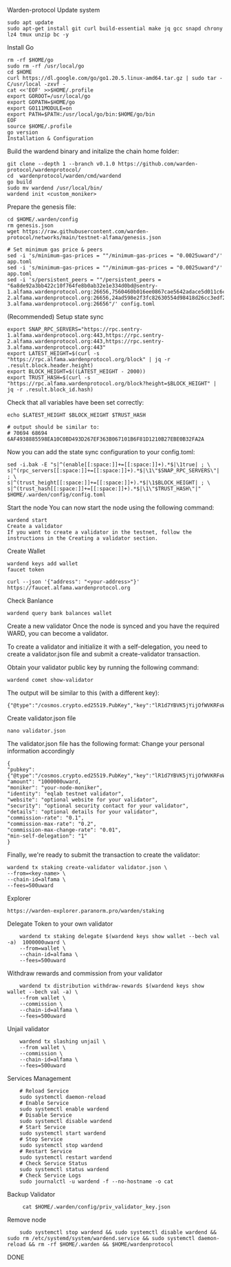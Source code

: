 Warden-protocol
Update system
```
sudo apt update
sudo apt-get install git curl build-essential make jq gcc snapd chrony lz4 tmux unzip bc -y
```
Install Go
```
rm -rf $HOME/go
sudo rm -rf /usr/local/go
cd $HOME
curl https://dl.google.com/go/go1.20.5.linux-amd64.tar.gz | sudo tar -C/usr/local -zxvf -
cat <<'EOF' >>$HOME/.profile
export GOROOT=/usr/local/go
export GOPATH=$HOME/go
export GO111MODULE=on
export PATH=$PATH:/usr/local/go/bin:$HOME/go/bin
EOF
source $HOME/.profile
go version
Installation & Configuration
```
Build the wardend binary and initalize the chain home folder:
```
git clone --depth 1 --branch v0.1.0 https://github.com/warden-protocol/wardenprotocol/
cd  wardenprotocol/warden/cmd/wardend
go build
sudo mv wardend /usr/local/bin/
wardend init <custom_moniker>
```
Prepare the genesis file:
```
cd $HOME/.warden/config
rm genesis.json
wget https://raw.githubusercontent.com/warden-protocol/networks/main/testnet-alfama/genesis.json

# Set minimum gas price & peers
sed -i 's/minimum-gas-prices = ""/minimum-gas-prices = "0.0025uward"/' app.toml
sed -i 's/minimum-gas-prices = ""/minimum-gas-prices = "0.0025uward"/' app.toml
sed -i 's/persistent_peers = ""/persistent_peers = "6a8de92a3bb422c10f764fe8b0ab32e1e334d0bd@sentry-1.alfama.wardenprotocol.org:26656,7560460b016ee0867cae5642adace5d011c6c0ae@sentry-2.alfama.wardenprotocol.org:26656,24ad598e2f3fc82630554d98418d26cc3edf28b9@sentry-3.alfama.wardenprotocol.org:26656"/' config.toml
```
(Recommended) Setup state sync
```
export SNAP_RPC_SERVERS="https://rpc.sentry-1.alfama.wardenprotocol.org:443,https://rpc.sentry-2.alfama.wardenprotocol.org:443,https://rpc.sentry-3.alfama.wardenprotocol.org:443"
export LATEST_HEIGHT=$(curl -s "https://rpc.alfama.wardenprotocol.org/block" | jq -r .result.block.header.height)
export BLOCK_HEIGHT=$((LATEST_HEIGHT - 2000))
export TRUST_HASH=$(curl -s "https://rpc.alfama.wardenprotocol.org/block?height=$BLOCK_HEIGHT" | jq -r .result.block_id.hash)
```
Check that all variables have been set correctly:
```
echo $LATEST_HEIGHT $BLOCK_HEIGHT $TRUST_HASH

# output should be similar to:
# 70694 68694 6AF4938885598EA10C0BD493D267EF363B067101B6F81D1210B27EBE0B32FA2A
```
Now you can add the state sync configuration to your config.toml:
```
sed -i.bak -E "s|^(enable[[:space:]]+=[[:space:]]+).*$|\1true| ; \
s|^(rpc_servers[[:space:]]+=[[:space:]]+).*$|\1\"$SNAP_RPC_SERVERS\"| ; \
s|^(trust_height[[:space:]]+=[[:space:]]+).*$|\1$BLOCK_HEIGHT| ; \
s|^(trust_hash[[:space:]]+=[[:space:]]+).*$|\1\"$TRUST_HASH\"|" $HOME/.warden/config/config.toml
```
Start the node You can now start the node using the following command:
```
wardend start
Create a validator
If you want to create a validator in the testnet, follow the instructions in the Creating a validator section.
```
Create Wallet
```
wardend keys add wallet
faucet token

curl --json '{"address": "<your-address>"}' https://faucet.alfama.wardenprotocol.org
```
Check Banlance
```
wardend query bank balances wallet
```
Create a new validator
Once the node is synced and you have the required WARD, you can become a validator.

To create a validator and initialize it with a self-delegation, you need to create a validator.json file and submit a create-validator transaction.

Obtain your validator public key by running the following command:
```
wardend comet show-validator
```
The output will be similar to this (with a different key):
```
{"@type":"/cosmos.crypto.ed25519.PubKey","key":"lR1d7YBVK5jYijOfWVKRFoWCsS4dg3kagT7LB9GnG8I="}
```
Create validator.json file
```
nano validator.json
```
The validator.json file has the following format: Change your personal information accordingly
```
{    
"pubkey": {"@type":"/cosmos.crypto.ed25519.PubKey","key":"lR1d7YBVK5jYijOfWVKRFoWCsS4dg3kagT7LB9GnG8I="},
"amount": "1000000uward,
"moniker": "your-node-moniker",
"identity": "eqlab testnet validator",
"website": "optional website for your validator",
"security": "optional security contact for your validator",
"details": "optional details for your validator",
"commission-rate": "0.1",
"commission-max-rate": "0.2",
"commission-max-change-rate": "0.01",
"min-self-delegation": "1"
}
```
Finally, we're ready to submit the transaction to create the validator:
```
wardend tx staking create-validator validator.json \
--from=<key-name> \
--chain-id=alfama \
--fees=500uward
```
Explorer
```
https://warden-explorer.paranorm.pro/warden/staking
```
Delegate Token to your own validator
```
    wardend tx staking delegate $(wardend keys show wallet --bech val -a)  1000000uward \
    --from=wallet \
    --chain-id=alfama \
    --fees=500uward
```
Withdraw rewards and commission from your validator
```
    wardend tx distribution withdraw-rewards $(wardend keys show wallet --bech val -a) \
    --from wallet \
    --commission \
    --chain-id=alfama \
    --fees=500uward
```
Unjail validator
```
    wardend tx slashing unjail \
    --from wallet \
    --commission \
    --chain-id=alfama \
    --fees=500uward
```
Services Management
```
    # Reload Service
    sudo systemctl daemon-reload
    # Enable Service
    sudo systemctl enable wardend
    # Disable Service
    sudo systemctl disable wardend
    # Start Service
    sudo systemctl start wardend
    # Stop Service
    sudo systemctl stop wardend
    # Restart Service
    sudo systemctl restart wardend
    # Check Service Status
    sudo systemctl status wardend
    # Check Service Logs
    sudo journalctl -u wardend -f --no-hostname -o cat
```
Backup Validator
```
     cat $HOME/.warden/config/priv_validator_key.json
```
Remove node
```
    sudo systemctl stop wardend && sudo systemctl disable wardend && sudo rm /etc/systemd/system/wardend.service && sudo systemctl daemon-reload && rm -rf $HOME/.warden && $HOME/wardenprotocol
```
DONE
